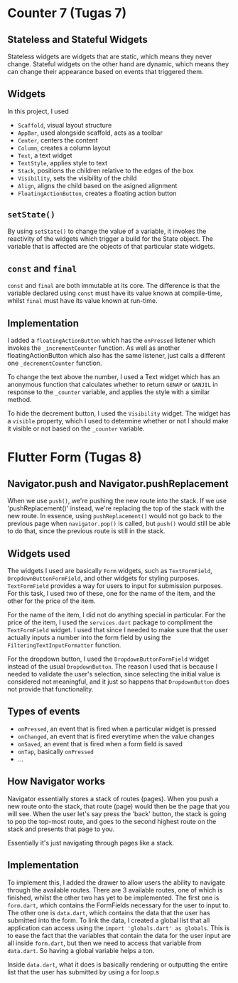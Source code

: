 # Counter 7 (Tugas 7)

## Stateless and Stateful Widgets
Stateless widgets are widgets that are static, which means they never change. Stateful widgets on the other hand are dynamic, which means they can change their appearance based on events that triggered them.

## Widgets
In this project, I used
- `Scaffold`, visual layout structure
- `AppBar`, used alongside scaffold, acts as a toolbar
- `Center`, centers the content
- `Column`, creates a column layout
- `Text`, a text widget
- `TextStyle`, applies style to text
- `Stack`, positions the children relative to the edges of the box
- `Visibility`, sets the visibility of the child
- `Align`, aligns the child based on the asigned alignment
- `FloatingActionButton`, creates a floating action button

## `setState()`
By using `setState()` to change the value of a variable, it invokes the reactivity of the widgets which trigger a build for the State object.
The variable that is affected are the objects of that particular state widgets.

## `const` and `final`
`const` and `final` are both immutable at its core. The difference is that the variable declared using `const` must have its value known at compile-time, whilst `final` must have its value known at run-time.

## Implementation
I added a `floatingActionButton` which has the `onPressed` listener which invokes the `_incrementCounter` function. As well as another floatingActionButton which also has the same listener, just calls a different one `_decrementCounter` function.

To change the text above the number, I used a Text widget which has an anonymous function that calculates whether to return `GENAP` or `GANJIL` in response to the `_counter` variable, and applies the style with a similar method.

To hide the decrement button, I used the `Visibility` widget. The widget has a `visible` property, which I used to determine whether or not I should make it visible or not based on the `_counter` variable.

# Flutter Form (Tugas 8)

## Navigator.push and Navigator.pushReplacement
When we use `push()`, we're pushing the new route into the stack. If we use 'pushReplacement()' instead, we're replacing the top of the stack with the new route. In essence, using `pushReplacement()` would not go back to the previous page when `navigator.pop()` is called, but `push()` would still be able to do that, since the previous route is still in the stack.

## Widgets used
The widgets I used are basically `Form` widgets, such as `TextFormField`, `DropdownButtonFormField`, and other widgets for styling purposes. `TextFormField` provides a way for users to input for submission purposes. For this task, I used two of these, one for the name of the item, and the other for the price of the item.

For the name of the item, I did not do anything special in particular. For the price of the item, I used the `services.dart` package to compliment the `TextFormField` widget. I used that since I needed to make sure that the user actually inputs a number into the form field by using the `FilteringTextInputFormatter` function.

For the dropdown button, I used the `DropdownButtonFormField` widget instead of the usual `DropdownButton`. The reason I used that is because I needed to validate the user's selection, since selecting the initial value is considered not meaningful, and it just so happens that `DropdownButton` does not provide that functionality. 

## Types of events
- `onPressed`, an event that is fired when a particular widget is pressed
- `onChanged`, an event that is fired everytime when the value changes
- `onSaved`, an event that is fired when a form field is saved
- `onTap`, basically `onPressed`
- ...

## How Navigator works
Navigator essentially stores a stack of routes (pages). When you push a new route onto the stack, that route (page) would then be the page that you will see. When the user let's say press the 'back' button, the stack is going to pop the top-most route, and goes to the second highest route on the stack and presents that page to you.

Essentially it's just navigating through pages like a stack.

## Implementation
To implement this, I added the drawer to allow users the ability to navigate through the available routes. There are 3 available routes, one of which is finished, whilst the other two has yet to be implemented.
The first one is `form.dart`, which contains the FormFields necessary for the user to input to.
The other one is `data.dart`, which contains the data that the user has submitted into the form.
To link the data, I created a global list that all application can access using the `import 'globals.dart' as globals`. This is to ease the fact that the variables that contain the data for the user input are all inside `form.dart`, but then we need to access that variable from `data.dart`. So having a global variable helps a ton.

Inside `data.dart`, what it does is basically rendering or outputting the entire list that the user has submitted by using a for loop.s
